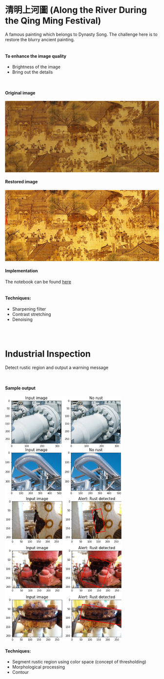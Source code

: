 # 清明上河圖 (Along the River During the Qing Ming Festival)
A famous painting which belongs to Dynasty Song. The challenge here is to restore the blurry ancient painting. <br/><br/>

#### To enhance the image quality
* Brightness of the image
* Bring out the details


<br/>

#### Original image 
<img src="img/ancient_painting.jpg">

<br/>

#### Restored image 
<img src="img/restored_painting.png">

<br/>

#### Implementation
The notebook can be found [here](https://github.com/Sins-Repo/ImageProcessingII/blob/main/QingMing.ipynb) <br/><br/>

#### Techniques:
* Sharpening filter
* Contrast stretching
* Denoising

<br/>
<br/>

# Industrial Inspection
Detect rustic region and output a warning message

<br/>

#### Sample output
<img src="img/rust_detection.png" height=800>

<br/>

#### Techniques:
* Segment rustic region using color space (concept of thresholding)
* Morphological processing
* Contour
